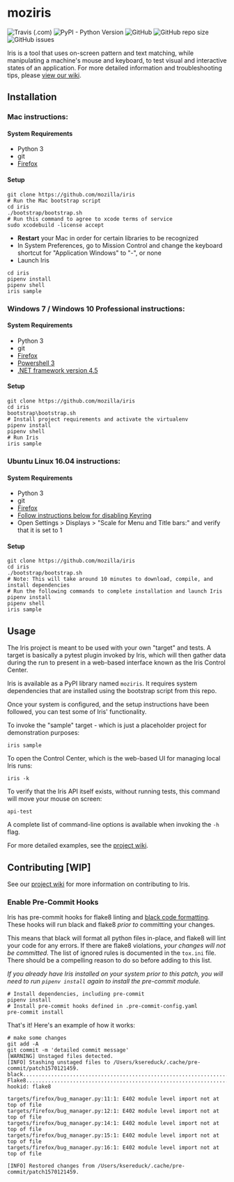 # moziris

![Travis (.com)](https://img.shields.io/travis/com/mozilla/iris)
![PyPI - Python Version](https://img.shields.io/pypi/pyversions/moziris)
![GitHub](https://img.shields.io/github/license/mozilla/iris)
![GitHub repo size](https://img.shields.io/github/repo-size/mozilla/iris)
![GitHub issues](https://img.shields.io/github/issues/mozilla/iris)

Iris is a tool that uses on-screen pattern and text matching, while manipulating a machine's mouse and keyboard, to test visual and interactive states of an application.
For more detailed information and troubleshooting tips, please [view our wiki](https://github.com/mozilla/iris/wiki).

## Installation

### Mac instructions:

#### System Requirements

 - Python 3
 - git
 - [Firefox](https://www.mozilla.org/en-US/firefox/new/)

#### Setup

```
git clone https://github.com/mozilla/iris
# Run the Mac bootstrap script
cd iris
./bootstrap/bootstrap.sh
# Run this command to agree to xcode terms of service
sudo xcodebuild -license accept
```
 - **Restart** your Mac in order for certain libraries to be recognized
 - In System Preferences, go to Mission Control and change the keyboard shortcut for "Application Windows" to "-", or none
 - Launch Iris
```
cd iris
pipenv install
pipenv shell
iris sample
```

### Windows 7 / Windows 10 Professional instructions:

#### System Requirements

 - Python 3
 - git
 - [Firefox](https://www.mozilla.org/en-US/firefox/new/)
 - [Powershell 3](https://www.microsoft.com/en-us/download/details.aspx?id=34595)
 - [.NET framework version 4.5](https://www.microsoft.com/en-us/download/details.aspx?id=30653)

#### Setup

```
git clone https://github.com/mozilla/iris
cd iris
bootstrap\bootstrap.sh
# Install project requirements and activate the virtualenv
pipenv install
pipenv shell
# Run Iris
iris sample
```

### Ubuntu Linux 16.04 instructions:

#### System Requirements

 - Python 3
 - git
 - [Firefox](https://www.mozilla.org/en-US/firefox/new/)
 - [Follow instructions below for disabling Keyring](https://github.com/mozilla/iris/wiki/Setup#disable-system-keyring)
 - Open Settings > Displays > "Scale for Menu and Title bars:" and verify that it is set to 1

#### Setup
```
git clone https://github.com/mozilla/iris
cd iris
./bootstrap/bootstrap.sh
# Note: This will take around 10 minutes to download, compile, and install dependencies
# Run the following commands to complete installation and launch Iris
pipenv install
pipenv shell
iris sample
```

## Usage

The Iris project is meant to be used with your own "target" and tests. A target is basically a pytest plugin invoked by Iris, which will then gather data during the run to present in a web-based interface known as the Iris Control Center.

Iris is available as a PyPI library named `moziris`. It requires system dependencies that are installed using the bootstrap script from this repo.

Once your system is configured, and the setup instructions have been followed, you can test some of Iris' functionality.

To invoke the "sample" target - which is just a placeholder project for demonstration purposes:
```
iris sample
```

To open the Control Center, which is the web-based UI for managing local Iris runs:
```
iris -k
```

To verify that the Iris API itself exists, without running tests, this command will move your mouse on screen:
```
api-test
```

A complete list of command-line options is available when invoking the `-h` flag.

For more detailed examples, see the [project wiki](https://github.com/mozilla/iris/wiki/Command-line-examples).


## Contributing [WIP]

See our [project wiki](https://github.com/mozilla/iris/wiki/Developer-Workflow) for more information on contributing to Iris.

### Enable Pre-Commit Hooks

Iris has pre-commit hooks for flake8 linting and [black code formatting](https://pypi.org/project/black/). These hooks will run black and flake8 *prior to* committing your changes.

This means that black will format all python files in-place, and flake8 will lint your code for any errors.
If there are flake8 violations, *your changes will not be committed*. The list of ignored rules is documented in the
`tox.ini` file. There should be a compelling reason to do so before adding to this list.

*If you already have Iris installed on your system prior to this patch, you will need to run `pipenv install` again to install the pre-commit module.*

```
# Install dependencies, including pre-commit
pipenv install
# Install pre-commit hooks defined in .pre-commit-config.yaml
pre-commit install
```

That's it! Here's an example of how it works:
```
# make some changes
git add -A
git commit -m 'detailed commit message'
[WARNING] Unstaged files detected.
[INFO] Stashing unstaged files to /Users/ksereduck/.cache/pre-commit/patch1570121459.
black....................................................................Passed
Flake8...................................................................Failed
hookid: flake8

targets/firefox/bug_manager.py:11:1: E402 module level import not at top of file
targets/firefox/bug_manager.py:12:1: E402 module level import not at top of file
targets/firefox/bug_manager.py:14:1: E402 module level import not at top of file
targets/firefox/bug_manager.py:15:1: E402 module level import not at top of file
targets/firefox/bug_manager.py:16:1: E402 module level import not at top of file

[INFO] Restored changes from /Users/ksereduck/.cache/pre-commit/patch1570121459.
```
